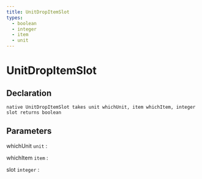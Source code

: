 ```yaml
---
title: UnitDropItemSlot
types:
  - boolean
  - integer
  - item
  - unit
---
```


# UnitDropItemSlot

## Declaration

```jass
native UnitDropItemSlot takes unit whichUnit, item whichItem, integer slot returns boolean
```

## Parameters
whichUnit `unit`
: 

whichItem `item`
: 

slot `integer`
: 
